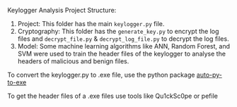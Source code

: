 Keylogger Analysis
Project Structure:
1. Project: This folder has the main `keylogger.py` file.
2. Cryptography: This folder has the `generate_key.py` to encrypt the log files and `decrypt_file.py` & `decrypt_log_file.py` to decrypt the log files.
3. Model: Some machine learning algorithms like ANN, Random Forest, and SVM were used to train the header files of the keylogger to analyse the headers of malicious and benign files.

To convert the keylogger.py to .exe file, use the python package [auto-py-to-exe](https://pypi.org/project/auto-py-to-exe/)

To get the header files of a .exe files use tools like Qu1ckSc0pe or pefile
